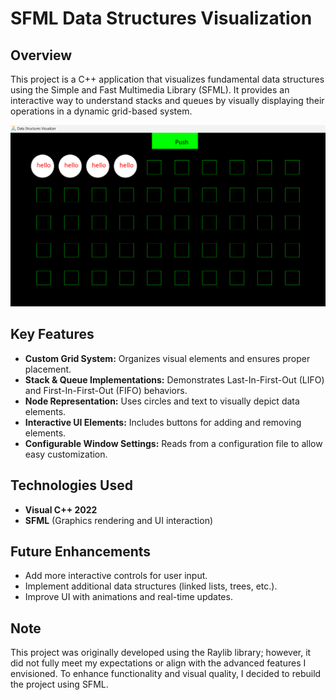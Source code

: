 # SFML Data Structures Visualization

## Overview

This project is a C++ application that visualizes fundamental data structures using the Simple and Fast Multimedia Library (SFML). It provides an interactive way to understand stacks and queues by visually displaying their operations in a dynamic grid-based system.

![Project Sample](https://github.com/ahmedyasser2005/Data-Structures-Visualizer/blob/main/sfmlGame/sample.png)

## Key Features

- **Custom Grid System:** Organizes visual elements and ensures proper placement.
- **Stack & Queue Implementations:** Demonstrates Last-In-First-Out (LIFO) and First-In-First-Out (FIFO) behaviors.
- **Node Representation:** Uses circles and text to visually depict data elements.
- **Interactive UI Elements:** Includes buttons for adding and removing elements.
- **Configurable Window Settings:** Reads from a configuration file to allow easy customization.

## Technologies Used

- **Visual C++ 2022**
- **SFML** (Graphics rendering and UI interaction)

## Future Enhancements

- Add more interactive controls for user input.
- Implement additional data structures (linked lists, trees, etc.).
- Improve UI with animations and real-time updates.

## Note

This project was originally developed using the Raylib library; however, it did not fully meet my expectations or align with the advanced features I envisioned. To enhance functionality and visual quality, I decided to rebuild the project using SFML.

